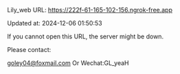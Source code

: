 Lily_web URL: https://222f-61-165-102-156.ngrok-free.app

Updated at: 2024-12-06 01:50:53

If you cannot open this URL, the server might be down.

Please contact: 

goley04@foxmail.com Or Wechat:GL_yeaH